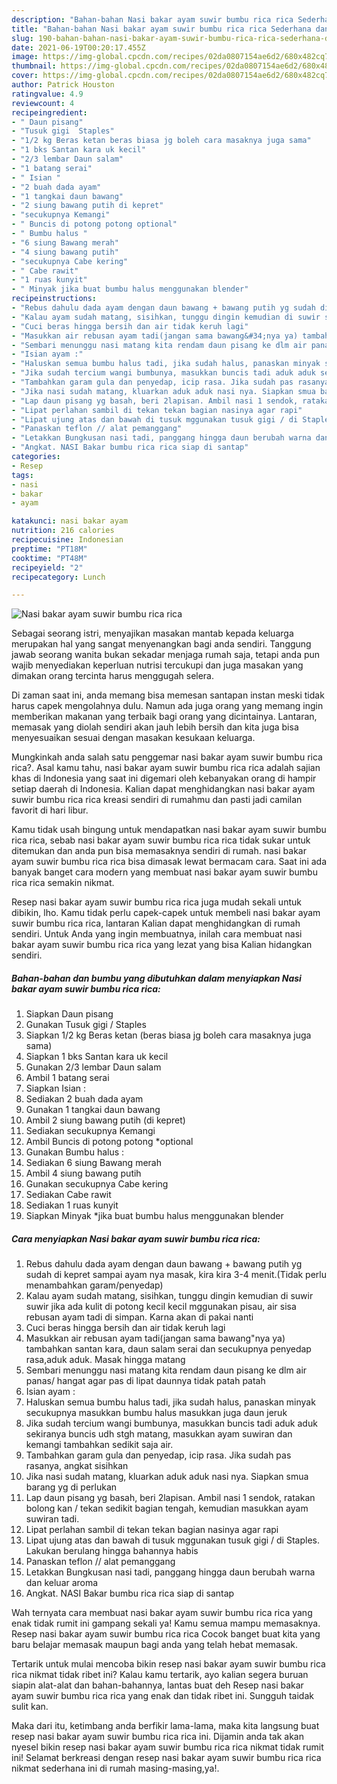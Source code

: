 ```yaml
---
description: "Bahan-bahan Nasi bakar ayam suwir bumbu rica rica Sederhana dan Mudah Dibuat"
title: "Bahan-bahan Nasi bakar ayam suwir bumbu rica rica Sederhana dan Mudah Dibuat"
slug: 190-bahan-bahan-nasi-bakar-ayam-suwir-bumbu-rica-rica-sederhana-dan-mudah-dibuat
date: 2021-06-19T00:20:17.455Z
image: https://img-global.cpcdn.com/recipes/02da0807154ae6d2/680x482cq70/nasi-bakar-ayam-suwir-bumbu-rica-rica-foto-resep-utama.jpg
thumbnail: https://img-global.cpcdn.com/recipes/02da0807154ae6d2/680x482cq70/nasi-bakar-ayam-suwir-bumbu-rica-rica-foto-resep-utama.jpg
cover: https://img-global.cpcdn.com/recipes/02da0807154ae6d2/680x482cq70/nasi-bakar-ayam-suwir-bumbu-rica-rica-foto-resep-utama.jpg
author: Patrick Houston
ratingvalue: 4.9
reviewcount: 4
recipeingredient:
- " Daun pisang"
- "Tusuk gigi  Staples"
- "1/2 kg Beras ketan beras biasa jg boleh cara masaknya juga sama"
- "1 bks Santan kara uk kecil"
- "2/3 lembar Daun salam"
- "1 batang serai"
- " Isian "
- "2 buah dada ayam"
- "1 tangkai daun bawang"
- "2 siung bawang putih di kepret"
- "secukupnya Kemangi"
- " Buncis di potong potong optional"
- " Bumbu halus "
- "6 siung Bawang merah"
- "4 siung bawang putih"
- "secukupnya Cabe kering"
- " Cabe rawit"
- "1 ruas kunyit"
- " Minyak jika buat bumbu halus menggunakan blender"
recipeinstructions:
- "Rebus dahulu dada ayam dengan daun bawang + bawang putih yg sudah di kepret sampai ayam nya masak, kira kira 3-4 menit.(Tidak perlu menambahkan garam/penyedap)"
- "Kalau ayam sudah matang, sisihkan, tunggu dingin kemudian di suwir suwir jika ada kulit di potong kecil kecil mggunakan pisau, air sisa rebusan ayam tadi di simpan. Karna akan di pakai nanti"
- "Cuci beras hingga bersih dan air tidak keruh lagi"
- "Masukkan air rebusan ayam tadi(jangan sama bawang&#34;nya ya) tambahkan santan kara, daun salam serai dan secukupnya penyedap rasa,aduk aduk. Masak hingga matang"
- "Sembari menunggu nasi matang kita rendam daun pisang ke dlm air panas/ hangat agar pas di lipat daunnya tidak patah patah"
- "Isian ayam :"
- "Haluskan semua bumbu halus tadi, jika sudah halus, panaskan minyak secukupnya masukkan bumbu halus masukkan juga daun jeruk"
- "Jika sudah tercium wangi bumbunya, masukkan buncis tadi aduk aduk sekiranya buncis udh stgh matang, masukkan ayam suwiran dan kemangi tambahkan sedikit saja air."
- "Tambahkan garam gula dan penyedap, icip rasa. Jika sudah pas rasanya, angkat sisihkan"
- "Jika nasi sudah matang, kluarkan aduk aduk nasi nya. Siapkan smua barang yg di perlukan"
- "Lap daun pisang yg basah, beri 2lapisan. Ambil nasi 1 sendok, ratakan bolong kan / tekan sedikit bagian tengah, kemudian masukkan ayam suwiran tadi."
- "Lipat perlahan sambil di tekan tekan bagian nasinya agar rapi"
- "Lipat ujung atas dan bawah di tusuk mggunakan tusuk gigi / di Staples. Lakukan berulang hingga bahannya habis"
- "Panaskan teflon // alat pemanggang"
- "Letakkan Bungkusan nasi tadi, panggang hingga daun berubah warna dan keluar aroma"
- "Angkat. NASI Bakar bumbu rica rica siap di santap"
categories:
- Resep
tags:
- nasi
- bakar
- ayam

katakunci: nasi bakar ayam 
nutrition: 216 calories
recipecuisine: Indonesian
preptime: "PT18M"
cooktime: "PT48M"
recipeyield: "2"
recipecategory: Lunch

---
```



![Nasi bakar ayam suwir bumbu rica rica](https://img-global.cpcdn.com/recipes/02da0807154ae6d2/680x482cq70/nasi-bakar-ayam-suwir-bumbu-rica-rica-foto-resep-utama.jpg)

Sebagai seorang istri, menyajikan masakan mantab kepada keluarga merupakan hal yang sangat menyenangkan bagi anda sendiri. Tanggung jawab seorang  wanita bukan sekadar menjaga rumah saja, tetapi anda pun wajib menyediakan keperluan nutrisi tercukupi dan juga masakan yang dimakan orang tercinta harus menggugah selera.

Di zaman  saat ini, anda memang bisa memesan santapan instan meski tidak harus capek mengolahnya dulu. Namun ada juga orang yang memang ingin memberikan makanan yang terbaik bagi orang yang dicintainya. Lantaran, memasak yang diolah sendiri akan jauh lebih bersih dan kita juga bisa menyesuaikan sesuai dengan masakan kesukaan keluarga. 



Mungkinkah anda salah satu penggemar nasi bakar ayam suwir bumbu rica rica?. Asal kamu tahu, nasi bakar ayam suwir bumbu rica rica adalah sajian khas di Indonesia yang saat ini digemari oleh kebanyakan orang di hampir setiap daerah di Indonesia. Kalian dapat menghidangkan nasi bakar ayam suwir bumbu rica rica kreasi sendiri di rumahmu dan pasti jadi camilan favorit di hari libur.

Kamu tidak usah bingung untuk mendapatkan nasi bakar ayam suwir bumbu rica rica, sebab nasi bakar ayam suwir bumbu rica rica tidak sukar untuk ditemukan dan anda pun bisa memasaknya sendiri di rumah. nasi bakar ayam suwir bumbu rica rica bisa dimasak lewat bermacam cara. Saat ini ada banyak banget cara modern yang membuat nasi bakar ayam suwir bumbu rica rica semakin nikmat.

Resep nasi bakar ayam suwir bumbu rica rica juga mudah sekali untuk dibikin, lho. Kamu tidak perlu capek-capek untuk membeli nasi bakar ayam suwir bumbu rica rica, lantaran Kalian dapat menghidangkan di rumah sendiri. Untuk Anda yang ingin membuatnya, inilah cara membuat nasi bakar ayam suwir bumbu rica rica yang lezat yang bisa Kalian hidangkan sendiri.

<!--inarticleads1-->

##### Bahan-bahan dan bumbu yang dibutuhkan dalam menyiapkan Nasi bakar ayam suwir bumbu rica rica:

1. Siapkan  Daun pisang
1. Gunakan Tusuk gigi / Staples
1. Siapkan 1/2 kg Beras ketan (beras biasa jg boleh cara masaknya juga sama)
1. Siapkan 1 bks Santan kara uk kecil
1. Gunakan 2/3 lembar Daun salam
1. Ambil 1 batang serai
1. Siapkan  Isian :
1. Sediakan 2 buah dada ayam
1. Gunakan 1 tangkai daun bawang
1. Ambil 2 siung bawang putih (di kepret)
1. Sediakan secukupnya Kemangi
1. Ambil  Buncis di potong potong *optional
1. Gunakan  Bumbu halus :
1. Sediakan 6 siung Bawang merah
1. Ambil 4 siung bawang putih
1. Gunakan secukupnya Cabe kering
1. Sediakan  Cabe rawit
1. Sediakan 1 ruas kunyit
1. Siapkan  Minyak *jika buat bumbu halus menggunakan blender




<!--inarticleads2-->

##### Cara menyiapkan Nasi bakar ayam suwir bumbu rica rica:

1. Rebus dahulu dada ayam dengan daun bawang + bawang putih yg sudah di kepret sampai ayam nya masak, kira kira 3-4 menit.(Tidak perlu menambahkan garam/penyedap)
1. Kalau ayam sudah matang, sisihkan, tunggu dingin kemudian di suwir suwir jika ada kulit di potong kecil kecil mggunakan pisau, air sisa rebusan ayam tadi di simpan. Karna akan di pakai nanti
1. Cuci beras hingga bersih dan air tidak keruh lagi
1. Masukkan air rebusan ayam tadi(jangan sama bawang&#34;nya ya) tambahkan santan kara, daun salam serai dan secukupnya penyedap rasa,aduk aduk. Masak hingga matang
1. Sembari menunggu nasi matang kita rendam daun pisang ke dlm air panas/ hangat agar pas di lipat daunnya tidak patah patah
1. Isian ayam :
1. Haluskan semua bumbu halus tadi, jika sudah halus, panaskan minyak secukupnya masukkan bumbu halus masukkan juga daun jeruk
1. Jika sudah tercium wangi bumbunya, masukkan buncis tadi aduk aduk sekiranya buncis udh stgh matang, masukkan ayam suwiran dan kemangi tambahkan sedikit saja air.
1. Tambahkan garam gula dan penyedap, icip rasa. Jika sudah pas rasanya, angkat sisihkan
1. Jika nasi sudah matang, kluarkan aduk aduk nasi nya. Siapkan smua barang yg di perlukan
1. Lap daun pisang yg basah, beri 2lapisan. Ambil nasi 1 sendok, ratakan bolong kan / tekan sedikit bagian tengah, kemudian masukkan ayam suwiran tadi.
1. Lipat perlahan sambil di tekan tekan bagian nasinya agar rapi
1. Lipat ujung atas dan bawah di tusuk mggunakan tusuk gigi / di Staples. Lakukan berulang hingga bahannya habis
1. Panaskan teflon // alat pemanggang
1. Letakkan Bungkusan nasi tadi, panggang hingga daun berubah warna dan keluar aroma
1. Angkat. NASI Bakar bumbu rica rica siap di santap




Wah ternyata cara membuat nasi bakar ayam suwir bumbu rica rica yang enak tidak rumit ini gampang sekali ya! Kamu semua mampu memasaknya. Resep nasi bakar ayam suwir bumbu rica rica Cocok banget buat kita yang baru belajar memasak maupun bagi anda yang telah hebat memasak.

Tertarik untuk mulai mencoba bikin resep nasi bakar ayam suwir bumbu rica rica nikmat tidak ribet ini? Kalau kamu tertarik, ayo kalian segera buruan siapin alat-alat dan bahan-bahannya, lantas buat deh Resep nasi bakar ayam suwir bumbu rica rica yang enak dan tidak ribet ini. Sungguh taidak sulit kan. 

Maka dari itu, ketimbang anda berfikir lama-lama, maka kita langsung buat resep nasi bakar ayam suwir bumbu rica rica ini. Dijamin anda tak akan nyesel bikin resep nasi bakar ayam suwir bumbu rica rica nikmat tidak rumit ini! Selamat berkreasi dengan resep nasi bakar ayam suwir bumbu rica rica nikmat sederhana ini di rumah masing-masing,ya!.

